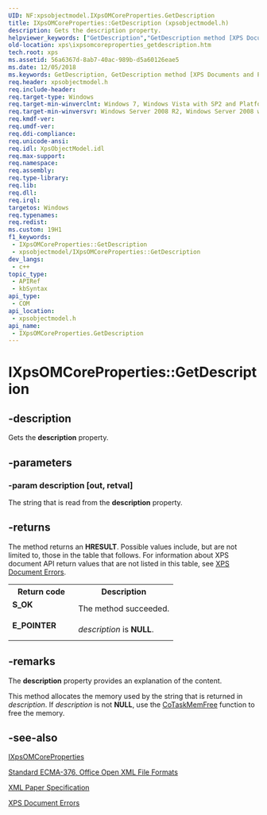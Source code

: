 ```yaml
---
UID: NF:xpsobjectmodel.IXpsOMCoreProperties.GetDescription
title: IXpsOMCoreProperties::GetDescription (xpsobjectmodel.h)
description: Gets the description property.
helpviewer_keywords: ["GetDescription","GetDescription method [XPS Documents and Packaging]","GetDescription method [XPS Documents and Packaging]","IXpsOMCoreProperties interface","IXpsOMCoreProperties interface [XPS Documents and Packaging]","GetDescription method","IXpsOMCoreProperties.GetDescription","IXpsOMCoreProperties::GetDescription","xps.ixpsomcoreproperties_getdescription","xpsobjectmodel/IXpsOMCoreProperties::GetDescription"]
old-location: xps\ixpsomcoreproperties_getdescription.htm
tech.root: xps
ms.assetid: 56a6367d-8ab7-40ac-989b-d5a60126eae5
ms.date: 12/05/2018
ms.keywords: GetDescription, GetDescription method [XPS Documents and Packaging], GetDescription method [XPS Documents and Packaging],IXpsOMCoreProperties interface, IXpsOMCoreProperties interface [XPS Documents and Packaging],GetDescription method, IXpsOMCoreProperties.GetDescription, IXpsOMCoreProperties::GetDescription, xps.ixpsomcoreproperties_getdescription, xpsobjectmodel/IXpsOMCoreProperties::GetDescription
req.header: xpsobjectmodel.h
req.include-header: 
req.target-type: Windows
req.target-min-winverclnt: Windows 7, Windows Vista with SP2 and Platform Update for Windows Vista [desktop apps \| UWP apps]
req.target-min-winversvr: Windows Server 2008 R2, Windows Server 2008 with SP2 and Platform Update for Windows Server 2008 [desktop apps \| UWP apps]
req.kmdf-ver: 
req.umdf-ver: 
req.ddi-compliance: 
req.unicode-ansi: 
req.idl: XpsObjectModel.idl
req.max-support: 
req.namespace: 
req.assembly: 
req.type-library: 
req.lib: 
req.dll: 
req.irql: 
targetos: Windows
req.typenames: 
req.redist: 
ms.custom: 19H1
f1_keywords:
 - IXpsOMCoreProperties::GetDescription
 - xpsobjectmodel/IXpsOMCoreProperties::GetDescription
dev_langs:
 - c++
topic_type:
 - APIRef
 - kbSyntax
api_type:
 - COM
api_location:
 - xpsobjectmodel.h
api_name:
 - IXpsOMCoreProperties.GetDescription
---
```


# IXpsOMCoreProperties::GetDescription


## -description

Gets the <b>description</b> property.

## -parameters

### -param description [out, retval]

The string that is read from the <b>description</b> property.

## -returns

The method returns an <b>HRESULT</b>. Possible values include, but are not limited to, those in the table that follows. For information about  XPS document API return values that are not listed in this table, see <a href="/previous-versions/windows/desktop/dd372955(v=vs.85)">XPS Document Errors</a>.

<table>
<tr>
<th>Return code</th>
<th>Description</th>
</tr>
<tr>
<td width="40%">
<dl>
<dt><b>S_OK</b></dt>
</dl>
</td>
<td width="60%">
The method succeeded.

</td>
</tr>
<tr>
<td width="40%">
<dl>
<dt><b>E_POINTER</b></dt>
</dl>
</td>
<td width="60%">
<i>description</i> is <b>NULL</b>.

</td>
</tr>
</table>

## -remarks

The <b>description</b> property provides an explanation of the  content.

This method allocates the memory used by the string that is returned in <i>description</i>.  If <i>description</i> is not <b>NULL</b>, use the <a href="/windows/desktop/api/combaseapi/nf-combaseapi-cotaskmemfree">CoTaskMemFree</a> function  to free the memory.

## -see-also

<a href="/windows/desktop/api/xpsobjectmodel/nn-xpsobjectmodel-ixpsomcoreproperties">IXpsOMCoreProperties</a>



<a href="https://www.ecma-international.org/publications-and-standards/standards/ecma-376/">Standard ECMA-376, Office Open XML File Formats</a>



<a href="https://en.wikipedia.org/wiki/Open_XML_Paper_Specification">XML Paper Specification</a>



<a href="/previous-versions/windows/desktop/dd372955(v=vs.85)">XPS Document Errors</a>